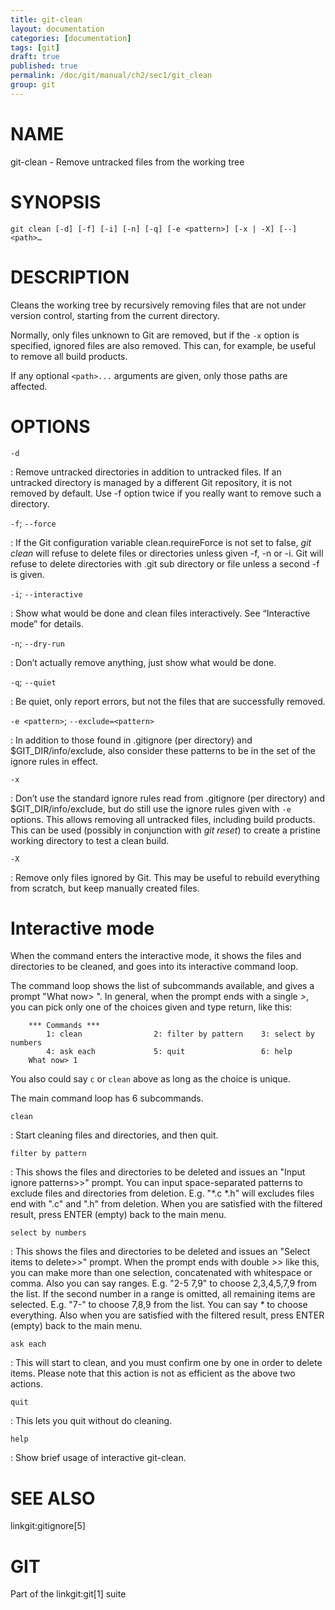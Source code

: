 ```yaml
---
title: git-clean
layout: documentation
categories: [documentation]
tags: [git]
draft: true
published: true
permalink: /doc/git/manual/ch2/sec1/git_clean
group: git
---
```


NAME
====

git-clean - Remove untracked files from the working tree

SYNOPSIS
========

    git clean [-d] [-f] [-i] [-n] [-q] [-e <pattern>] [-x | -X] [--] <path>…

DESCRIPTION
===========

Cleans the working tree by recursively removing files that are not under version control, starting from the current directory.

Normally, only files unknown to Git are removed, but if the `-x` option is specified, ignored files are also removed. This can, for example, be useful to remove all build products.

If any optional `<path>...` arguments are given, only those paths are affected.

OPTIONS
=======

`-d`

:   Remove untracked directories in addition to untracked files. If an untracked directory is managed by a different Git repository, it is not removed by default. Use -f option twice if you really want to remove such a directory.

`-f`; `--force`

:   If the Git configuration variable clean.requireForce is not set to false, *git clean* will refuse to delete files or directories unless given -f, -n or -i. Git will refuse to delete directories with .git sub directory or file unless a second -f is given.

`-i`; `--interactive`

:   Show what would be done and clean files interactively. See “Interactive mode” for details.

`-n`; `--dry-run`

:   Don’t actually remove anything, just show what would be done.

`-q`; `--quiet`

:   Be quiet, only report errors, but not the files that are successfully removed.

`-e <pattern>`; `--exclude=<pattern>`

:   In addition to those found in .gitignore (per directory) and $GIT\_DIR/info/exclude, also consider these patterns to be in the set of the ignore rules in effect.

`-x`

:   Don’t use the standard ignore rules read from .gitignore (per directory) and $GIT\_DIR/info/exclude, but do still use the ignore rules given with `-e` options. This allows removing all untracked files, including build products. This can be used (possibly in conjunction with *git reset*) to create a pristine working directory to test a clean build.

`-X`

:   Remove only files ignored by Git. This may be useful to rebuild everything from scratch, but keep manually created files.

Interactive mode
================

When the command enters the interactive mode, it shows the files and directories to be cleaned, and goes into its interactive command loop.

The command loop shows the list of subcommands available, and gives a prompt "What now&gt; ". In general, when the prompt ends with a single *&gt;*, you can pick only one of the choices given and type return, like this:

        *** Commands ***
            1: clean                2: filter by pattern    3: select by numbers
            4: ask each             5: quit                 6: help
        What now> 1

You also could say `c` or `clean` above as long as the choice is unique.

The main command loop has 6 subcommands.

`clean`

:   Start cleaning files and directories, and then quit.

`filter by pattern`

:   This shows the files and directories to be deleted and issues an "Input ignore patterns&gt;&gt;" prompt. You can input space-separated patterns to exclude files and directories from deletion. E.g. "\*.c \*.h" will excludes files end with ".c" and ".h" from deletion. When you are satisfied with the filtered result, press ENTER (empty) back to the main menu.

`select by numbers`

:   This shows the files and directories to be deleted and issues an "Select items to delete&gt;&gt;" prompt. When the prompt ends with double *&gt;&gt;* like this, you can make more than one selection, concatenated with whitespace or comma. Also you can say ranges. E.g. "2-5 7,9" to choose 2,3,4,5,7,9 from the list. If the second number in a range is omitted, all remaining items are selected. E.g. "7-" to choose 7,8,9 from the list. You can say *\** to choose everything. Also when you are satisfied with the filtered result, press ENTER (empty) back to the main menu.

`ask each`

:   This will start to clean, and you must confirm one by one in order to delete items. Please note that this action is not as efficient as the above two actions.

`quit`

:   This lets you quit without do cleaning.

`help`

:   Show brief usage of interactive git-clean.

SEE ALSO
========

linkgit:gitignore\[5\]

GIT
===

Part of the linkgit:git\[1\] suite
